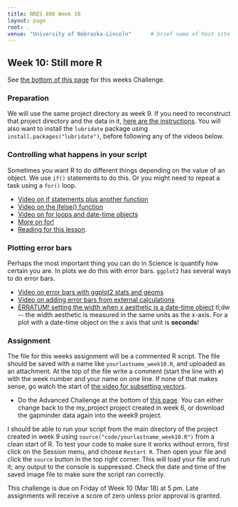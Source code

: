 ```yaml
---
title: NRES 898 Week 10
layout: page
root: .
venue: "University of Nebraska-Lincoln"      # brief name of host site without address (e.g., "Euphoric State University")
---
```


## Week 10: Still more R

See [the bottom of this page](#assignment) for this weeks Challenge. 

### Preparation

We will use the same project directory as week 9. If you need to reconstruct that project directory and the data in it, [here are the instructions](week9.html#preparation). You will also want to install the `lubridate` package using `install.packages("lubridate")`, before following any of the videos below.

### Controlling what happens in your script

Sometimes you want R to do different things depending on the value of an object. We use `if()` statements to do this. Or you might need to repeat a task using a `for()` loop. 

* [Video on if statements plus another function](https://youtu.be/gBRqU9lQi3I)
* [Video on the ifelse() function](https://youtu.be/GgWadLQ9UEw)
* [Video on for loops and date-time objects](https://youtu.be/W4HC6dABZss)
* [More on for!](https://youtu.be/OaEWftFQzaQ)
* [Reading for this lesson](http://swcarpentry.github.io/r-novice-gapminder/10-control-flow.html).

### Plotting error bars

Perhaps the most important thing you can do in Science is quantify how certain you are. In plots we do this with error bars. `ggplot2` has several ways to do error bars. 

* [Video on error bars with ggplot2 stats and geoms](https://youtu.be/K4MgpFXVFqU)
* [Video on adding error bars from external calculations](https://youtu.be/XBtu2o4a8fo)
* [ERRATUM! setting the width when x aesthetic is a date-time object](https://youtu.be/316gyQyV9fE) tl;dw -- the width aesthetic is measured in the same units as the x-axis. For a plot with a date-time object on the x axis that unit is **seconds**!



### Assignment

The file for this weeks assignment will be a commented R script. The file should be saved with a name like `yourlastname_week10.R`, and uploaded as an attachment. At the top of the file write a comment \(start the line with `#`\) with the week number and your name on one line. If none of that makes sense, go watch the start of [the video for subsetting vectors](https://youtu.be/LZB3x6hNZ9M). 

* Do the Advanced Challenge at the bottom of [this page](http://swcarpentry.github.io/r-novice-gapminder/10-control-flow.html). You can either change back to the my_project project created in week 6, or download the gapminder data again into the week9 project. 

I should be able to run your script from the main directory of the project created in week 9 using `source("code/yourlastname_week10.R")` from a clean start of R. To test your code to make sure it works without errors, first click on the Session menu, and choose `Restart R`. Then open your file and click the `source` button in the top right corner. This will load your file and run it; any output to the console is suppressed. Check the date and time of the saved image file to make sure the script ran correctly. 
 
This challenge is due on Friday of Week 10 \(Mar 18\) at 5 pm. Late assignments will receive 
a score of zero unless prior approval is granted.  
